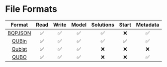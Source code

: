 # File Formats

|        Format         | Read  | Write | Model | Solutions | Start | Metadata |
| :-------------------: | :---: | :---: | :---: | :-------: | :---: | :------: |
| [BQPJSON](BQPJSON.md) |   ✅   |   ✅   |   ✅   |     ✅     |   ❌   |    ✅     |
|   [QUBin](QUBin.md)   |   ✅   |   ✅   |   ✅   |     ✅     |   ✅   |    ✅     |
|  [Qubist](Qubist.md)  |   ✅   |   ✅   |   ✅   |     ❌     |   ❌   |    ❌     |
|    [QUBO](QUBO.md)    |   ✅   |   ✅   |   ✅   |     ❌     |   ❌   |    ✅     |